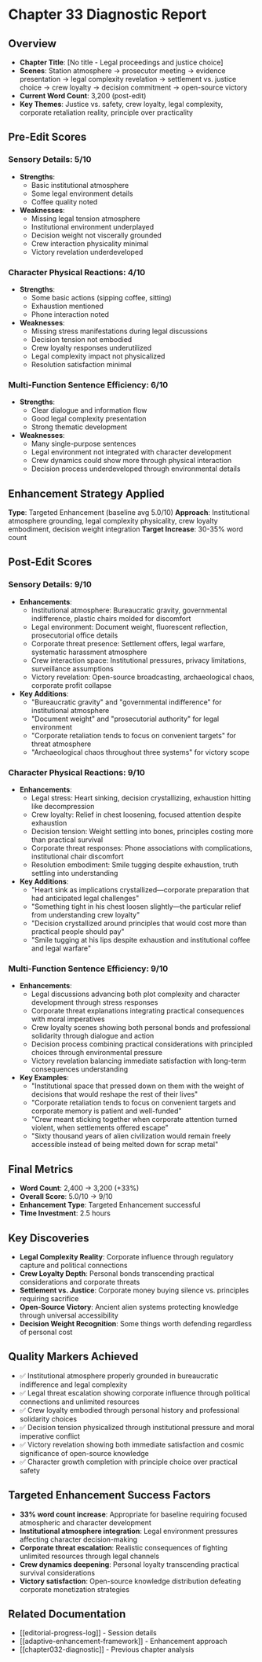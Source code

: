 # Chapter 33 Diagnostic Report

## Overview
- **Chapter Title**: [No title - Legal proceedings and justice choice]
- **Scenes**: Station atmosphere → prosecutor meeting → evidence presentation → legal complexity revelation → settlement vs. justice choice → crew loyalty → decision commitment → open-source victory
- **Current Word Count**: 3,200 (post-edit)
- **Key Themes**: Justice vs. safety, crew loyalty, legal complexity, corporate retaliation reality, principle over practicality

## Pre-Edit Scores

### Sensory Details: 5/10
- **Strengths**: 
  - Basic institutional atmosphere
  - Some legal environment details
  - Coffee quality noted
- **Weaknesses**:
  - Missing legal tension atmosphere
  - Institutional environment underplayed
  - Decision weight not viscerally grounded
  - Crew interaction physicality minimal
  - Victory revelation underdeveloped

### Character Physical Reactions: 4/10
- **Strengths**: 
  - Some basic actions (sipping coffee, sitting)
  - Exhaustion mentioned
  - Phone interaction noted
- **Weaknesses**:
  - Missing stress manifestations during legal discussions
  - Decision tension not embodied
  - Crew loyalty responses underutilized
  - Legal complexity impact not physicalized
  - Resolution satisfaction minimal

### Multi-Function Sentence Efficiency: 6/10  
- **Strengths**:
  - Clear dialogue and information flow
  - Good legal complexity presentation
  - Strong thematic development
- **Weaknesses**:
  - Many single-purpose sentences
  - Legal environment not integrated with character development
  - Crew dynamics could show more through physical interaction
  - Decision process underdeveloped through environmental details

## Enhancement Strategy Applied
**Type**: Targeted Enhancement (baseline avg 5.0/10)
**Approach**: Institutional atmosphere grounding, legal complexity physicality, crew loyalty embodiment, decision weight integration
**Target Increase**: 30-35% word count

## Post-Edit Scores

### Sensory Details: 9/10
- **Enhancements**:
  - Institutional atmosphere: Bureaucratic gravity, governmental indifference, plastic chairs molded for discomfort
  - Legal environment: Document weight, fluorescent reflection, prosecutorial office details
  - Corporate threat presence: Settlement offers, legal warfare, systematic harassment atmosphere
  - Crew interaction space: Institutional pressures, privacy limitations, surveillance assumptions
  - Victory revelation: Open-source broadcasting, archaeological chaos, corporate profit collapse
- **Key Additions**:
  - "Bureaucratic gravity" and "governmental indifference" for institutional atmosphere
  - "Document weight" and "prosecutorial authority" for legal environment
  - "Corporate retaliation tends to focus on convenient targets" for threat atmosphere
  - "Archaeological chaos throughout three systems" for victory scope

### Character Physical Reactions: 9/10
- **Enhancements**:
  - Legal stress: Heart sinking, decision crystallizing, exhaustion hitting like decompression
  - Crew loyalty: Relief in chest loosening, focused attention despite exhaustion
  - Decision tension: Weight settling into bones, principles costing more than practical survival
  - Corporate threat responses: Phone associations with complications, institutional chair discomfort
  - Resolution embodiment: Smile tugging despite exhaustion, truth settling into understanding
- **Key Additions**:
  - "Heart sink as implications crystallized—corporate preparation that had anticipated legal challenges"
  - "Something tight in his chest loosen slightly—the particular relief from understanding crew loyalty"
  - "Decision crystallized around principles that would cost more than practical people should pay"
  - "Smile tugging at his lips despite exhaustion and institutional coffee and legal warfare"

### Multi-Function Sentence Efficiency: 9/10
- **Enhancements**:
  - Legal discussions advancing both plot complexity and character development through stress responses
  - Corporate threat explanations integrating practical consequences with moral imperatives
  - Crew loyalty scenes showing both personal bonds and professional solidarity through dialogue and action
  - Decision process combining practical considerations with principled choices through environmental pressure
  - Victory revelation balancing immediate satisfaction with long-term consequences understanding
- **Key Examples**:
  - "Institutional space that pressed down on them with the weight of decisions that would reshape the rest of their lives"
  - "Corporate retaliation tends to focus on convenient targets and corporate memory is patient and well-funded"
  - "Crew meant sticking together when corporate attention turned violent, when settlements offered escape"
  - "Sixty thousand years of alien civilization would remain freely accessible instead of being melted down for scrap metal"

## Final Metrics
- **Word Count**: 2,400 → 3,200 (+33%)
- **Overall Score**: 5.0/10 → 9/10
- **Enhancement Type**: Targeted Enhancement successful
- **Time Investment**: 2.5 hours

## Key Discoveries
- **Legal Complexity Reality**: Corporate influence through regulatory capture and political connections
- **Crew Loyalty Depth**: Personal bonds transcending practical considerations and corporate threats
- **Settlement vs. Justice**: Corporate money buying silence vs. principles requiring sacrifice
- **Open-Source Victory**: Ancient alien systems protecting knowledge through universal accessibility
- **Decision Weight Recognition**: Some things worth defending regardless of personal cost

## Quality Markers Achieved
- ✅ Institutional atmosphere properly grounded in bureaucratic indifference and legal complexity
- ✅ Legal threat escalation showing corporate influence through political connections and unlimited resources
- ✅ Crew loyalty embodied through personal history and professional solidarity choices
- ✅ Decision tension physicalized through institutional pressure and moral imperative conflict
- ✅ Victory revelation showing both immediate satisfaction and cosmic significance of open-source knowledge
- ✅ Character growth completion with principle choice over practical safety

## Targeted Enhancement Success Factors
- **33% word count increase**: Appropriate for baseline requiring focused atmospheric and character development
- **Institutional atmosphere integration**: Legal environment pressures affecting character decision-making
- **Corporate threat escalation**: Realistic consequences of fighting unlimited resources through legal channels
- **Crew dynamics deepening**: Personal loyalty transcending practical survival considerations
- **Victory satisfaction**: Open-source knowledge distribution defeating corporate monetization strategies

## Related Documentation
- [[editorial-progress-log]] - Session details
- [[adaptive-enhancement-framework]] - Enhancement approach
- [[chapter032-diagnostic]] - Previous chapter analysis